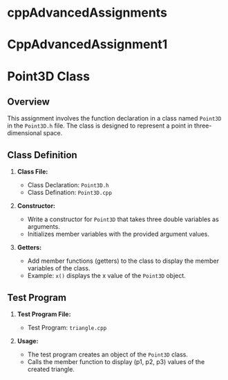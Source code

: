 # cppAdvancedAssignments

# CppAdvancedAssignment1

# Point3D Class
 
## Overview
 
This assignment involves the function declaration in a class named `Point3D` in the `Point3D.h` file. The class is designed to represent a point in three-dimensional space.
 
## Class Definition
 
1. **Class File:**
   - Class Declaration: `Point3D.h`
   - Class Defination: `Point3D.cpp`
 
2. **Constructor:**
   - Write a constructor for `Point3D` that takes three double variables as arguments.
   - Initializes member variables with the provided argument values.
 
3. **Getters:**
   - Add member functions (getters) to the class to display the member variables of the class.
   - Example: `x()` displays the x value of the `Point3D` object.
 
## Test Program
 
1. **Test Program File:**
   - Test Program: `triangle.cpp`
 
2. **Usage:**
   - The test program creates an object of the `Point3D` class.
   - Calls the member function to display (p1, p2, p3) values of the created triangle.

